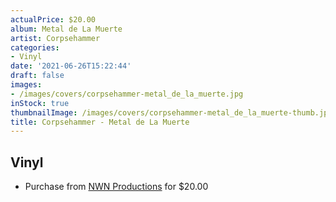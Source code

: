 ```yaml
---
actualPrice: $20.00
album: Metal de La Muerte
artist: Corpsehammer
categories:
- Vinyl
date: '2021-06-26T15:22:44'
draft: false
images:
- /images/covers/corpsehammer-metal_de_la_muerte.jpg
inStock: true
thumbnailImage: /images/covers/corpsehammer-metal_de_la_muerte-thumb.jpg
title: Corpsehammer - Metal de La Muerte
---
```


## Vinyl
* Purchase from [NWN Productions](http://shop.nwnprod.com/index.php?route=product/product&path=75&product_id=10490&sort=pd.name&order=ASC) for $20.00
